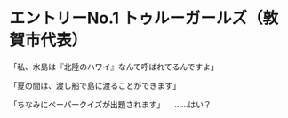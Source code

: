 # エントリーNo.1 トゥルーガールズ（敦賀市代表）




「私、水島は『北陸のハワイ』なんて呼ばれてるんですよ」

「夏の間は、渡し船で島に渡ることができます」

「ちなみにペーパークイズが出題されます」
　……はい？
<!--stackedit_data:
eyJoaXN0b3J5IjpbLTEwMDA2NzI1MzQsMTYzMDUwNzYwN119
-->